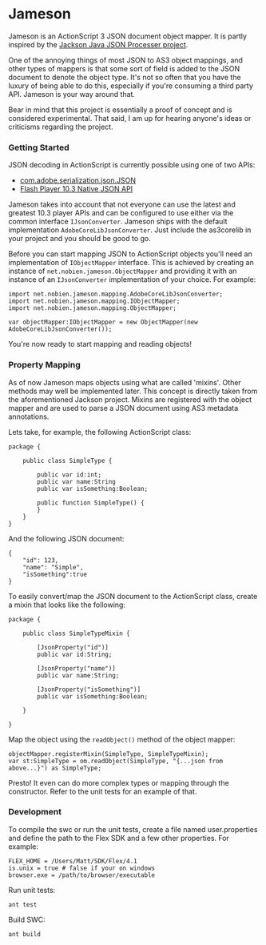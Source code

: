 # Jameson

Jameson is an ActionScript 3 JSON document object mapper. It is partly inspired by the [Jackson Java JSON Processer project](http://jackson.codehaus.org/). 

One of the annoying things of most JSON to AS3 object mappings, and other types of mappers is that some sort of field is added to the JSON document to denote the object type. It's not so often that you have the luxury of being able to do this, especially if you're consuming a third party API. Jameson is your way around that. 

Bear in mind that this project is essentially a proof of concept and is considered experimental. That said, I am up for hearing anyone's ideas or criticisms regarding the project. 

### Getting Started

JSON decoding in ActionScript is currently possible using one of two APIs:

* [com.adobe.serialization.json.JSON](https://github.com/mikechambers/as3corelib)
* [Flash Player 10.3 Native JSON API](http://blog.infrared5.com/2011/07/working-with-native-json-in-flash-player-11/)

Jameson takes into account that not everyone can use the latest and greatest 10.3 player APIs and can be configured to use either via the common interface `IJsonConverter`. Jameson ships with the default implementation `AdobeCoreLibJsonConverter`. Just include the as3corelib in your project and you should be good to go.

Before you can start mapping JSON to ActionScript objects you'll need an implementation of `IObjectMapper` interface. This is achieved by creating an instance of `net.nobien.jameson.ObjectMapper` and providing it with an instance of an  `IJsonConverter` implementation of your choice. For example:

    import net.nobien.jameson.mapping.AdobeCoreLibJsonConverter;
    import net.nobien.jameson.mapping.IObjectMapper;
    import net.nobien.jameson.mapping.ObjectMapper;
    
    var objectMapper:IObjectMapper = new ObjectMapper(new AdobeCoreLibJsonConverter());

You're now ready to start mapping and reading objects!

### Property Mapping

As of now Jameson maps objects using what are called 'mixins'. Other methods may well be implemented later. This concept is directly taken from the aforementioned Jackson project. Mixins are registered with the object mapper and are used to parse a JSON document using AS3 metadata annotations.

Lets take, for example, the following ActionScript class:

    package {
        
        public class SimpleType {
        
            public var id:int;
            public var name:String
            public var isSomething:Boolean;
        
            public function SimpleType() {
    	    }
        }
    }

And the following JSON document:

    {
        "id": 123, 
        "name": "Simple", 
        "isSomething":true
    }

To easily convert/map the JSON document to the ActionScript class, create a mixin that looks like the following:

    package {
    
        public class SimpleTypeMixin {
        
            [JsonProperty("id")]
            public var id:String;
        
            [JsonProperty("name")]
            public var name:String;
        
            [JsonProperty("isSomething")]
            public var isSomething:Boolean;
        
        }
    
    }
    
Map the object using the `readObject()` method of the object mapper:
    
    objectMapper.registerMixin(SimpleType, SimpleTypeMixin);
    var st:SimpleType = om.readObject(SimpleType, "{...json from above...}") as SimpleType;
    
Presto! It even can do more complex types or mapping through the constructor. Refer to the unit tests for an example of that.

### Development

To compile the swc or run the unit tests, create a file named user.properties and define the path to the Flex SDK and a few other properties. For example:

    FLEX_HOME = /Users/Matt/SDK/Flex/4.1
    is.unix = true # false if your on windows
    browser.exe = /path/to/browser/executable

Run unit tests:

    ant test

Build SWC:

    ant build

